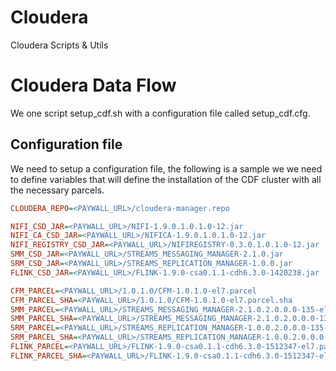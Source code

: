 # Cloudera
Cloudera Scripts &amp; Utils

# Cloudera Data Flow
We one script setup_cdf.sh with a configuration file called setup_cdf.cfg.

## Configuration file
We need to setup a configuration file, the following is a sample we we need to define variables that will define the installation of the CDF cluster with all the necessary parcels. 

```ini
CLOUDERA_REPO=<PAYWALL_URL>/cloudera-manager.repo

NIFI_CSD_JAR=<PAYWALL_URL>/NIFI-1.9.0.1.0.1.0-12.jar
NIFI_CA_CSD_JAR=<PAYWALL_URL>/NIFICA-1.9.0.1.0.1.0-12.jar
NIFI_REGISTRY_CSD_JAR=<PAYWALL_URL>/NIFIREGISTRY-0.3.0.1.0.1.0-12.jar
SMM_CSD_JAR=<PAYWALL_URL>/STREAMS_MESSAGING_MANAGER-2.1.0.jar
SRM_CSD_JAR=<PAYWALL_URL>/STREAMS_REPLICATION_MANAGER-1.0.0.jar
FLINK_CSD_JAR=<PAYWALL_URL>/FLINK-1.9.0-csa0.1.1-cdh6.3.0-1420238.jar

CFM_PARCEL=<PAYWALL_URL>/1.0.1.0/CFM-1.0.1.0-el7.parcel
CFM_PARCEL_SHA=<PAYWALL_URL>/1.0.1.0/CFM-1.0.1.0-el7.parcel.sha
SMM_PARCEL=<PAYWALL_URL>/STREAMS_MESSAGING_MANAGER-2.1.0.2.0.0.0-135-el7.parcel
SMM_PARCEL_SHA=<PAYWALL_URL>/STREAMS_MESSAGING_MANAGER-2.1.0.2.0.0.0-135-el7.parcel.sha
SRM_PARCEL=<PAYWALL_URL>/STREAMS_REPLICATION_MANAGER-1.0.0.2.0.0.0-135-el7.parcel
SRM_PARCEL_SHA=<PAYWALL_URL>/STREAMS_REPLICATION_MANAGER-1.0.0.2.0.0.0-135-el7.parcel.sha
FLINK_PARCEL=<PAYWALL_URL>/FLINK-1.9.0-csa0.1.1-cdh6.3.0-1512347-el7.parcel
FLINK_PARCEL_SHA=<PAYWALL_URL>/FLINK-1.9.0-csa0.1.1-cdh6.3.0-1512347-el7.parcel.sha
```



